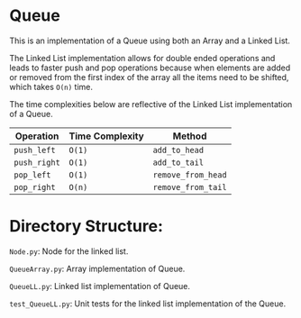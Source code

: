 # Queue

This is an implementation of a Queue using both an Array and a Linked List.

The Linked List implementation allows for double ended operations and leads to faster push and pop operations because when elements are added or removed from the first index of the array all the items need to be shifted, which takes `O(n)` time. 

The time complexities below are reflective of the Linked List implementation of a Queue.

|Operation | Time Complexity | Method |
| --- | --- | ---| 
|`push_left` | `O(1)` | `add_to_head`|
|`push_right` | `O(1)` | `add_to_tail`|
|`pop_left` | `O(1)` | `remove_from_head` |
|`pop_right` | `O(n)` | `remove_from_tail` |

# Directory Structure: 
`Node.py`: Node for the linked list.

`QueueArray.py`: Array implementation of Queue.

`QueueLL.py`: Linked list implementation of Queue.

`test_QueueLL.py`: Unit tests for the linked list implementation of the Queue.

